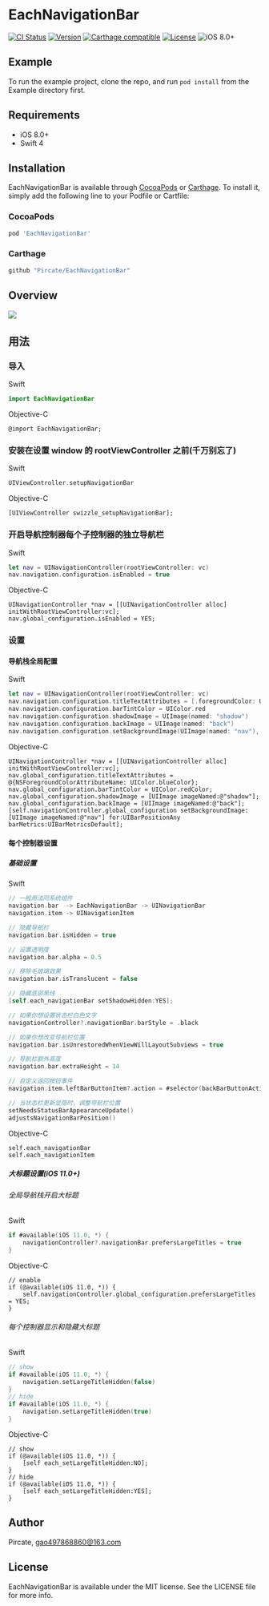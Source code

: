 # EachNavigationBar

[![CI Status](http://img.shields.io/travis/Pircate/EachNavigationBar.svg?style=flat)](https://travis-ci.org/Pircate/EachNavigationBar)
[![Version](https://img.shields.io/cocoapods/v/EachNavigationBar.svg?style=flat)](http://cocoapods.org/pods/EachNavigationBar)
[![Carthage compatible](https://img.shields.io/badge/Carthage-compatible-4BC51D.svg?style=flat)](https://github.com/Carthage/Carthage)
[![License](https://img.shields.io/cocoapods/l/EachNavigationBar.svg?style=flat)](http://cocoapods.org/pods/EachNavigationBar)
![iOS 8.0+](https://img.shields.io/badge/iOS-8.0%2B-blue.svg)

## Example

To run the example project, clone the repo, and run `pod install` from the Example directory first.

## Requirements

* iOS 8.0+
* Swift 4

## Installation

EachNavigationBar is available through [CocoaPods](http://cocoapods.org) or [Carthage](https://github.com/Carthage/Carthage). To install
it, simply add the following line to your Podfile or Cartfile:

### CocoaPods

```ruby
pod 'EachNavigationBar'
```

### Carthage
```ruby
github "Pircate/EachNavigationBar"
```

## Overview

![](https://github.com/Pircate/EachNavigationBar/blob/master/demo.gif)

## 用法

### 导入

Swift
``` swift
import EachNavigationBar
```
Objective-C
``` ObjC
@import EachNavigationBar;
```

### 安装在设置 window 的 rootViewController 之前(千万别忘了)

Swift
``` swift
UIViewController.setupNavigationBar
```

Objective-C
``` ObjC
[UIViewController swizzle_setupNavigationBar];
```

### 开启导航控制器每个子控制器的独立导航栏

Swift
``` swift
let nav = UINavigationController(rootViewController: vc)
nav.navigation.configuration.isEnabled = true
```

Objective-C
``` ObjC
UINavigationController *nav = [[UINavigationController alloc] initWithRootViewController:vc];
nav.global_configuration.isEnabled = YES;
```

###  设置
#### 导航栈全局配置

Swift
``` swift
let nav = UINavigationController(rootViewController: vc)
nav.navigation.configuration.titleTextAttributes = [.foregroundColor: UIColor.blue]
nav.navigation.configuration.barTintColor = UIColor.red
nav.navigation.configuration.shadowImage = UIImage(named: "shadow")
nav.navigation.configuration.backImage = UIImage(named: "back")
nav.navigation.configuration.setBackgroundImage(UIImage(named: "nav"), for: .any, barMetrics: .default)
```

Objective-C
``` ObjC
UINavigationController *nav = [[UINavigationController alloc] initWithRootViewController:vc];
nav.global_configuration.titleTextAttributes = @{NSForegroundColorAttributeName: UIColor.blueColor};
nav.global_configuration.barTintColor = UIColor.redColor;
nav.global_configuration.shadowImage = [UIImage imageNamed:@"shadow"];
nav.global_configuration.backImage = [UIImage imageNamed:@"back"];
[self.navigationController.global_configuration setBackgroundImage:[UIImage imageNamed:@"nav"] for:UIBarPositionAny barMetrics:UIBarMetricsDefault];
```

#### 每个控制器设置
##### 基础设置

Swift
``` swift
// 一般用法同系统组件
navigation.bar  -> EachNavigationBar -> UINavigationBar
navigation.item -> UINavigationItem

// 隐藏导航栏
navigation.bar.isHidden = true

// 设置透明度
navigation.bar.alpha = 0.5

// 移除毛玻璃效果
navigation.bar.isTranslucent = false

// 隐藏底部黑线
[self.each_navigationBar setShadowHidden:YES];

// 如果你想设置状态栏白色文字
navigationController?.navigationBar.barStyle = .black

// 如果你想改变导航栏位置
navigation.bar.isUnrestoredWhenViewWillLayoutSubviews = true

// 导航栏额外高度
navigation.bar.extraHeight = 14

// 自定义返回按钮事件
navigation.item.leftBarButtonItem?.action = #selector(backBarButtonAction)

// 当状态栏更新显隐时，调整导航栏位置
setNeedsStatusBarAppearanceUpdate()
adjustsNavigationBarPosition()
```

Objective-C
``` ObjC
self.each_navigationBar
self.each_navigationItem
```

##### 大标题设置(iOS 11.0+)

###### 全局导航栈开启大标题

Swift
``` swift
if #available(iOS 11.0, *) {
    navigationController?.navigationBar.prefersLargeTitles = true
}
```

Objective-C
``` ObjC
// enable
if (@available(iOS 11.0, *)) {
    self.navigationController.global_configuration.prefersLargeTitles = YES;
}
```

###### 每个控制器显示和隐藏大标题

Swift
``` swift
// show
if #available(iOS 11.0, *) {
    navigation.setLargeTitleHidden(false)
}
// hide
if #available(iOS 11.0, *) {
    navigation.setLargeTitleHidden(true)
}
```

Objective-C
``` ObjC
// show
if (@available(iOS 11.0, *)) {
    [self each_setLargeTitleHidden:NO];
}
// hide
if (@available(iOS 11.0, *)) {
    [self each_setLargeTitleHidden:YES];
}
```

## Author

Pircate, gao497868860@163.com

## License

EachNavigationBar is available under the MIT license. See the LICENSE file for more info.
